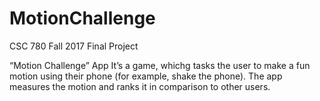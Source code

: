 # MotionChallenge
CSC 780 Fall 2017 Final Project

“Motion Challenge” App
It’s a game, whichg tasks the user to make a fun motion using their phone (for example, shake the phone). The app measures the motion and ranks
it in comparison to other users.
